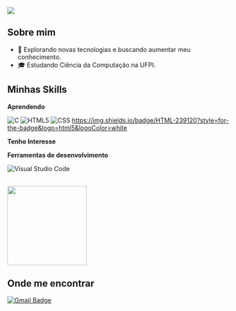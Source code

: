 ![](https://komarev.com/ghpvc/?username=davasm&color=006bed)

## Sobre mim

- 🤔 Explorando novas tecnologias e buscando aumentar meu conhecimento.
- 🎓 Estudando Ciência da Computação na UFPI.


## Minhas Skills

**Aprendendo**

![C](https://img.shields.io/badge/-C-333333?style=flat&logo=C%2B%2B&logoColor=00599C)
![HTML5](https://img.shields.io/badge/-HTML5-333333?style=flat&logo=HTML5)
![CSS](https://img.shields.io/badge/-CSS-333333?style=flat&logo=CSS3&logoColor=1572B6)
https://img.shields.io/badge/HTML-239120?style=for-the-badge&logo=html5&logoColor=white

**Tenho Interesse**


**Ferramentas de desenvolvimento**

![Visual Studio Code](https://img.shields.io/badge/-Visual%20Studio%20Code-333333?style=flat&logo=visual-studio-code&logoColor=007ACC)

<br/>

<a href="https://github.com/davasm" title="Perfil do Davi">
  <img height="180em" src="https://github-readme-stats.vercel.app/api?username=davasm&theme=dracula&show_icons=true" />
</a>

## Onde me encontrar

[![Gmail Badge](https://img.shields.io/badge/-davisrmcd@gmail.com-006bed?style=flat-square&logo=Gmail&logoColor=white&link=mailto:SEU-EMAIL)](mailto:SEU-EMAIL)

